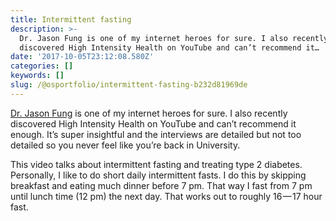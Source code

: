 ```yaml
---
title: Intermittent fasting
description: >-
  Dr. Jason Fung is one of my internet heroes for sure. I also recently
  discovered High Intensity Health on YouTube and can’t recommend it…
date: '2017-10-05T23:12:08.580Z'
categories: []
keywords: []
slug: /@osportfolio/intermittent-fasting-b232d81969de
---
```


[Dr. Jason Fung](https://medium.com/u/67900d58acac) is one of my internet heroes for sure. I also recently discovered High Intensity Health on YouTube and can’t recommend it enough. It’s super insightful and the interviews are detailed but not too detailed so you never feel like you’re back in University.

This video talks about intermittent fasting and treating type 2 diabetes. Personally, I like to do short daily intermittent fasts. I do this by skipping breakfast and eating much dinner before 7 pm. That way I fast from 7 pm until lunch time (12 pm) the next day. That works out to roughly 16 — 17 hour fast.